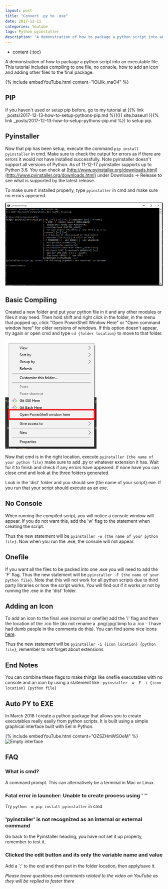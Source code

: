 ```yaml
---
layout: post
title: "Convert .py to .exe"
date: 2017-12-11
categories: Youtube
tags: Python pyinstaller
description: "A demonstration of how to package a python script into an executable file. This tutorial includes compiling to one file, no console, how to add an icon and adding other files to the final package."
---
```


* content
{:toc}

A demonstration of how to package a python script into an executable file. This tutorial includes compiling to one file, no console, how to add an icon and adding other files to the final package.

{% include embedYouTube.html content="lOIJIk_maO4" %}

<!-- more -->

## PIP
If you haven't used or setup pip before, go to my tutorial at [{% link _posts/2017-12-13-how-to-setup-pythons-pip.md %}]({{ site.baseurl }}{% link _posts/2017-12-13-how-to-setup-pythons-pip.md %}) to setup pip.

## Pyinstaller
Now that pip has been setup, execute the command ```pip install pyinstaller``` in cmd. Make sure to check the output for errors as if there are errors it would not have installed successfully. Note pyinstaller doesn't support all versions of Python. As of 11-12-17 pyinstaller supports up to Python 3.6. You can check at [http://www.pyinstaller.org/downloads.html](http://www.pyinstaller.org/downloads.html) under Downloads -> Release to see what is supported by the latest release.

To make sure it installed properly, type ```pyinstaller``` in cmd and make sure no errors appeared.

![pyinstaller command output](/images/convert-py-to-exe/demo6.png)
## Basic Compiling
Created a new folder and put your python file in it and any other modules or files it may need. Then hold shift and right click in the folder, in the menu that popped up, click "Open PowerShell Window Here" or "Open command window here" for older versions of windows. If this option doesn't appear, try again or open cmd and type ```cd {folder location}``` to move to that folder.

![Open PowerShell window here](/images/convert-py-to-exe/demo7.png)

Now that cmd is in the right location, execute ```pyinstaller {the name of your python file}``` make sure to add .py or whatever extension it has. Wait for it to finish and check if any errors have appeared. If none have you can close cmd and look at the three folders generated.

Look in the 'dist' folder and you should see {the name of your script}.exe. If you run that your script should execute as an exe.

## No Console
When running the compiled script, you will notice a console window will appear. If you do not want this, add the 'w' flag to the statement when creating the script.

Thus the new statement will be ```pyinstaller -w {the name of your python file}```. Now when you run the .exe, the console will not appear.

## Onefile
If you want all the files to be packed into one .exe you will need to add the 'F' flag. Thus the new statement will be ```pyinstaller -F {the name of your python file}```. Note that this will not work for all python scripts due to third party libraries or how the script works. You will find out if it works or not by running the .exe in the 'dist' folder.

## Adding an Icon
To add an icon to the final .exe (normal or onefile) add the 'i' flag and then the location of the .ico file (do not rename a .png/.jpg/.bmp to a .ico - I have had dumb people in the comments do this). You can find some nice icons [here](http://goo.gl/EfpGD0).

Thus the new statement will be ```pyinstaller -i {icon location} {python file}```, remember to not forget about extensions

## End Notes
You can combine these flags to make things like onefile executables with no console and an icon by using a statement like : ```pyinstaller -w -F -i {icon location} {python file}```

## Auto PY to EXE
In March 2018 I create a python package that allows you to create executables really easily from python scripts. It is built using a simple graphical interface built with Eel in Python.

{% include embedYouTube.html content="OZSZHmWSOeM" %}
![Empty interface](https://i.imgur.com/dd0LC2n.png)

## FAQ

### What is cmd?
A command prompt. This can alternatively be a terminal in Mac or Linux.

### Fatal error in launcher: Unable to create process using ' ''
Try ```python -m pip install pyinstaller``` in cmd

### 'pyinstaller' is not recognized as an internal or external command
Go back to the Pyinstaller heading, you have not set it up properly, remember to test it.

### Clicked the edit button and its only the variable name and value
Add a ';' to the end and then put in the folder location, then apply/save it.

*Please leave questions and comments related to the video on YouTube as they will be replied to faster there*
